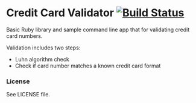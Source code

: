 # Credit Card Validator [![Build Status](https://secure.travis-ci.org/matthiassiegel/validator.png)](http://travis-ci.org/matthiassiegel/validator)

Basic Ruby library and sample command line app that for validating credit card numbers.

Validation includes two steps:

* Luhn algorithm check
* Check if card number matches a known credit card format

### License

See LICENSE file.